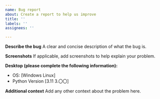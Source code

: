 ```yaml
---
name: Bug report
about: Create a report to help us improve
title: ''
labels: ''
assignees: ''

---
```


**Describe the bug**
A clear and concise description of what the bug is.

**Screenshots**
If applicable, add screenshots to help explain your problem.

**Desktop (please complete the following information):**
 - OS: [Windows Linux]
 - Python Version [3.11 3.〇〇]

**Additional context**
Add any other context about the problem here.
